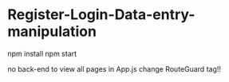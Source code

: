 # Register-Login-Data-entry-manipulation

npm install
npm start

no back-end
to view all pages in App.js change RouteGuard tag!!
